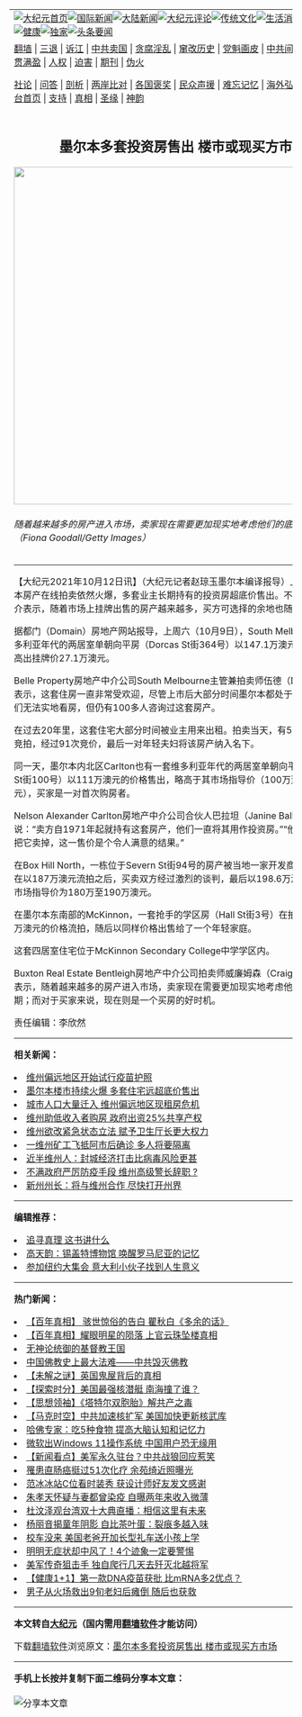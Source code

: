 <a name="1" id="1" target="_blank"></a><span id="1"></span>
<table align=center border="0"><tr><td colspan="2" VALIGN=TOP><a href="https://github.com/gckawa3067/djy/blob/master/gb/nf1351518.md#1"><img src="https://raw.githubusercontent.com/gckawa3067/www/master/t/djy/1.jpg" title="大纪元首页" alt="大纪元首页"></a><a href="https://github.com/gckawa3067/djy/blob/master/gb/n24hr.md#1"><img src="https://raw.githubusercontent.com/gckawa3067/www/master/t/djy/3.jpg" title="国际新闻" alt="国际新闻"></a><a href="https://github.com/gckawa3067/djy/blob/master/gb/nsc413.md#1"><img src="https://raw.githubusercontent.com/gckawa3067/www/master/t/djy/4.jpg" title="大陆新闻" alt="大陆新闻"></a><a href="https://github.com/gckawa3067/djy/blob/master/gb/news392.md#1"><img src="https://raw.githubusercontent.com/gckawa3067/www/master/t/djy/5.jpg" title="大纪元评论" alt="大纪元评论"></a><a href="https://github.com/gckawa3067/djy/blob/master/gb/news2007.md#1"><img src="https://raw.githubusercontent.com/gckawa3067/www/master/t/djy/6.jpg" title="传统文化" alt="传统文化"></a><a href="https://github.com/gckawa3067/djy/blob/master/gb/news2008.md#1"><img src="https://raw.githubusercontent.com/gckawa3067/www/master/t/djy/7.jpg" title="生活消费" alt="生活消费"></a><a href="https://github.com/gckawa3067/djy/blob/master/gb/ncyule.md#1"><img src="https://raw.githubusercontent.com/gckawa3067/www/master/t/djy/8.jpg" title="娱乐休闲" alt="娱乐休闲"></a><a href="https://github.com/gckawa3067/djy/blob/master/gb/nsc1002.md#1"><img src="https://raw.githubusercontent.com/gckawa3067/www/master/t/djy/9.jpg" title="健康" alt="健康"></a><a href="https://github.com/gckawa3067/djy/blob/master/gb/nf6092.md#1"><img src="https://raw.githubusercontent.com/gckawa3067/www/master/t/djy/10a.jpg" title="独家" alt="独家"></a><a href="https://github.com/gckawa3067/djy/blob/master/gb/nf4514.md#1"><img src="https://raw.githubusercontent.com/gckawa3067/www/master/t/djy/12a.jpg" title="头条要闻" alt="头条要闻"></a></td></tr>
<tr><td colspan="2" VALIGN=TOP><a target="_blank" href="https://github.com/gckawa3067/www/blob/master/README.md?zsrh#1">翻墙</a> | <a target="_blank" href="https://github.com/gckawa3067/djy/blob/master/gb/nf5657.md#1">三退</a> | <a target="_blank" href="https://github.com/gckawa3067/djy/blob/master/gb/nf6124.md#1">诉江</a> | <a target="_blank" href="https://github.com/gckawa3067/djy/blob/master/gb/nf1176117.md#1">中共卖国</a> | <a target="_blank" href="https://github.com/gckawa3067/djy/blob/master/gb/nf5773.md#1">贪腐淫乱</a> | <a target="_blank" href="https://github.com/gckawa3067/djy/blob/master/gb/nf1176115.md#1">窜改历史</a> | <a target="_blank" href="https://github.com/gckawa3067/djy/blob/master/gb/nf1176107.md#1">党魁画皮</a> | <a target="_blank" href="https://github.com/gckawa3067/djy/blob/master/gb/nf1320400.md#1">中共间谍</a> | <a target="_blank" href="https://github.com/gckawa3067/djy/blob/master/gb/nf1176114.md#1">破坏传统</a> | <a target="_blank" href="https://github.com/gckawa3067/ntdtv/blob/master/gb/prog447_1.md#1">恶贯满盈</a> | <a target="_blank" href="https://github.com/gckawa3067/djy/blob/master/gb/ncid278.md#1">人权</a> | <a target="_blank" href="https://github.com/gckawa3067/djy/blob/master/gb/nf1176111.md#1">迫害</a> | <a target="_blank" href="https://gitlab.com/szzdlab/mh-qikan/blob/master/README.md#1">期刊</a> | <a target="_blank" href="https://github.com/gckawa3067/djy/blob/master/gb/nf5562.md#1">伪火</a></p><p><a target="_blank" href="https://github.com/gckawa3067/djy/blob/master/gb/9p.md#1">社论</a> | <a target="_blank" href="https://github.com/gckawa3067/djy/blob/master/gb/nf4378.md#1">问答</a> | <a target="_blank" href="https://github.com/gckawa3067/djy/blob/master/gb/nf5792.md#1">剖析</a> | <a target="_blank" href="https://github.com/gckawa3067/djy/blob/master/gb/nf5735.md#1">两岸比对</a> | <a target="_blank" href="https://github.com/gckawa3067/djy/blob/master/gb/nf6119.md#1">各国褒奖</a> | <a target="_blank" href="https://github.com/gckawa3067/djy/blob/master/gb/nf6120.md#1">民众声援</a> | <a target="_blank" href="https://github.com/gckawa3067/djy/blob/master/gb/nf1188594.md#1">难忘记忆</a> | <a target="_blank" href="https://github.com/gckawa3067/djy/blob/master/gb/nf3180.md#1">海外弘传</a> | <a target="_blank" href="https://github.com/gckawa3067/djy/blob/master/gb/nf5410.md#1">万人上访</a> | <a target="_blank" href="https://github.com/gckawa3067/www/blob/master/README.md?zsrh#1">平台首页</a> | <a target="_blank" href="https://github.com/gckawa3067/djy/blob/master/gb/nf4386.md#1">支持</a> | <a target="_blank" href="https://github.com/gckawa3067/djy/blob/master/gb/nf4389.md#1">真相</a> | <a target="_blank" href="https://github.com/gckawa3067/djy/blob/master/gb/nf5790.md#1">圣缘</a> | <a target="_blank" href="https://github.com/gckawa3067/djy/blob/master/gb/nf4786.md#1">神韵</a></td></tr>
<tr><td VALIGN=TOP width="626"><h2 align=center>墨尔本多套投资房售出 楼市或现买方市场</h2>
<img width="600" src="https://i.epochtimes.com/assets/uploads/2020/05/GettyImages-498641764-1.jpg" />
<h6>随着越来越多的房产进入市场，卖家现在需要更加现实地考虑他们的底价和预期。（Fiona Goodall/Getty Images）
</h6>
<hr>
<p>【大纪元2021年10月12日讯】（大纪元记者赵琼玉<ahref="https://github.com/gckawa3067/djy/blob/master/gb/tag/%E5%A2%A8%E5%B0%94%E6%9C%AC.md#1">墨尔本</a>编译报导）上周末，墨尔本房产在线<ahref="https://github.com/gckawa3067/djy/blob/master/gb/tag/%E6%8B%8D%E5%8D%96.md#1">拍卖</a>依然火爆，多套业主长期持有的投资房超底价售出。不过，<ahref="https://github.com/gckawa3067/djy/blob/master/gb/tag/%E6%88%BF%E5%9C%B0%E4%BA%A7.md#1">房地产</a>中介表示，随着市场上挂牌出售的房产越来越多，买方可选择的余地也随之增多。</p>
<p>据都门（Domain）<ahref="https://github.com/gckawa3067/djy/blob/master/gb/tag/%E6%88%BF%E5%9C%B0%E4%BA%A7.md#1">房地产</a>网站报导，上周六（10月9日），South Melbourne一套维多利亚年代的两居室单朝向平房（Dorcas St街364号）以147.1万澳元的价格售出，高出挂牌价27.1万澳元。</p>
<p>Belle Property房地产中介公司South Melbourne主管兼<ahref="https://github.com/gckawa3067/djy/blob/master/gb/tag/%E6%8B%8D%E5%8D%96.md#1">拍卖</a>师伍德（David Wood）表示，这套住房一直非常受欢迎，尽管上市后大部分时间<ahref="https://github.com/gckawa3067/djy/blob/master/gb/tag/%E5%A2%A8%E5%B0%94%E6%9C%AC.md#1">墨尔本</a>都处于封城状态，人们无法实地看房，但仍有100多人咨询过这套房产。</p>
<p>在过去20年里，这套住宅大部分时间被业主用来出租。拍卖当天，有5位买家参与了竞拍，经过91次竞价，最后一对年轻夫妇将该房产纳入名下。</p>
<p>同一天，墨尔本内北区Carlton也有一套维多利亚年代的两居室单朝向平房（Station St街100号）以111万澳元的价格售出，略高于其市场指导价（100万至105万澳元），买家是一对首次<ahref="https://github.com/gckawa3067/djy/blob/master/gb/tag/%E8%B4%AD%E6%88%BF%E8%80%85.md#1">购房者</a>。</p>
<p>Nelson Alexander Carlton房地产中介公司合伙人巴拉坦（Janine Ballantine）说：“卖方自1971年起就持有这套房产，他们一直将其用作投资房。”“他们最近才决定把它卖掉，这一售价是个令人满意的结果。”</p>
<p>在Box Hill North，一栋位于Severn St街94号的房产被当地一家开发商买下。该房产在以187万澳元流拍之后，买卖双方经过激烈的谈判，最后以198.6万澳元成交。其市场指导价为180万至190万澳元。</p>
<p>在墨尔本东南部的McKinnon，一套抢手的学区房（Hall St街3号）在拍卖期间以205万澳元的价格流拍，随后以同样价格出售给了一个年轻家庭。</p>
<p>这套四居室住宅位于McKinnon Secondary College中学学区内。</p>
<p>Buxton Real Estate Bentleigh房地产中介公司拍卖师威廉姆森（Craig Williamson）表示，随着越来越多的房产进入市场，卖家现在需要更加现实地考虑他们的底价和预期；而对于买家来说，现在则是一个买房的好时机。</p>
<p>责任编辑：李欣然</p>

<hr>


<strong>相关新闻：</strong>
<li><a href="https://github.com/gckawa3067/djy/blob/master/gb/20/3/7/n11922895.md#1">维州偏远地区开始试行疫苗护照</a></li>
<li><a href="https://github.com/gckawa3067/djy/blob/master/gb/21/9/14/n13231939.md#1">墨尔本楼市持续火爆 多套住宅远超底价售出</a></li>
<li><a href="https://github.com/gckawa3067/djy/blob/master/gb/21/10/1/n13274137.md#1">城市人口大量迁入 维州偏远地区现租房危机</a></li>
<li><a href="https://github.com/gckawa3067/djy/blob/master/gb/21/10/11/n13295657.md#1">维州助低收入者购房 政府出资25%共享产权</a></li>
<li><a href="https://github.com/gckawa3067/djy/blob/master/gb/21/10/11/n13297483.md#1">维州欲改紧急状态立法 赋予卫生厅长更大权力</a></li>
<li><a href="https://github.com/gckawa3067/djy/blob/master/gb/21/10/11/n13297000.md#1">一维州矿工飞抵阿市后确诊 多人将要隔离</a></li>
<li><a href="https://github.com/gckawa3067/djy/blob/master/gb/21/10/11/n13296562.md#1">近半维州人：封城经济打击比病毒风险更甚</a></li>
<li><a href="https://github.com/gckawa3067/djy/blob/master/gb/21/10/11/n13295992.md#1">不满政府严厉防疫手段 维州高级警长辞职 ?</a></li>
<li><a href="https://github.com/gckawa3067/djy/blob/master/gb/21/10/11/n13296265.md#1">新州州长：将与维州合作 尽快打开州界</a></li>
<hr>


<strong>编辑推荐：</strong>
<li><a href="https://github.com/upjkzu3674/djy/blob/master/gb/19/1/5/n10955468.md?dfh#1" target="_blank">追寻真理 这书讲什么</a></li><li><a href="https://github.com/tsiac2612/djy/blob/master/gb/17/10/29/n9782273.md#1" target="_blank">高天韵：锡盖特博物馆 唤醒罗马尼亚的记忆</a></li><li><a href="https://github.com/tsiac2612/djy/blob/master/gb/19/5/16/n11262924.md#1" target="_blank">参加纽约大集会 意大利小伙子找到人生意义</a></li>
<hr>

<strong>热门新闻：</strong>
<li><a href="https://github.com/ztilmy374/djy/blob/master/gb/21/10/7/n13289075.md#1">【百年真相】 骇世惊俗的告白 瞿秋白《多余的话》</a></li>
<li><a href="https://github.com/ztilmy374/djy/blob/master/gb/21/10/1/n13275161.md#1">【百年真相】耀眼明星的陨落 上官云珠坠楼真相</a></li>
<li><a href="https://github.com/ztilmy374/djy/blob/master/gb/21/10/4/n13281280.md#1">无神论统御的基督教王国</a></li>
<li><a href="https://github.com/ztilmy374/djy/blob/master/gb/21/10/4/n13281397.md#1">中国佛教史上最大法难——中共毁灭佛教</a></li>
<li><a href="https://github.com/ztilmy374/djy/blob/master/gb/21/10/5/n13284031.md#1">【未解之谜】英国鬼屋背后的真相</a></li>
<li><a href="https://github.com/ztilmy374/djy/blob/master/gb/21/10/9/n13293258.md#1">【探索时分】美国最强核潜艇 南海撞了谁？</a></li>
<li><a href="https://github.com/ztilmy374/djy/blob/master/gb/21/9/27/n13264374.md#1">【思想领袖】《塔特尔双胞胎》解共产之毒</a></li>
<li><a href="https://github.com/ztilmy374/djy/blob/master/gb/21/10/10/n13293740.md#1">【马克时空】中共加速核扩军 美国加快更新核武库</a></li>
<li><a href="https://github.com/ztilmy374/djy/blob/master/gb/21/10/9/n13292071.md#1">哈佛专家：吃5种食物 提高大脑认知和记忆力</a></li>
<li><a href="https://github.com/ztilmy374/djy/blob/master/gb/21/10/9/n13292934.md#1">微软出Windows 11操作系统 中国用户恐无缘用</a></li>
<li><a href="https://github.com/ztilmy374/djy/blob/master/gb/21/10/8/n13291643.md#1">【新闻看点】美军永久驻台？中共战狼回应惹笑</a></li>
<li><a href="https://github.com/ztilmy374/djy/blob/master/gb/21/10/8/n13291772.md#1">罹患直肠癌挺过51次化疗 余苑绮近照曝光</a></li>
<li><a href="https://github.com/ztilmy374/djy/blob/master/gb/21/10/8/n13291507.md#1">范冰冰站C位看时装秀 获设计师好友发文感谢</a></li>
<li><a href="https://github.com/ztilmy374/djy/blob/master/gb/21/10/8/n13291633.md#1">朱孝天怀疑与妻都曾染疫 自曝两年来收入微薄</a></li>
<li><a href="https://github.com/ztilmy374/djy/blob/master/gb/21/10/10/n13295303.md#1">杜汶泽观台湾双十大典直播：相信这里有未来</a></li>
<li><a href="https://github.com/ztilmy374/djy/blob/master/gb/21/10/10/n13293804.md#1">杨丽音揭童年阴影 自比茶叶蛋：裂痕多越入味</a></li>
<li><a href="https://github.com/ztilmy374/djy/blob/master/gb/21/10/10/n13293863.md#1">校车没来 美国老爸开加长型礼车送小孩上学</a></li>
<li><a href="https://github.com/ztilmy374/djy/blob/master/gb/21/10/7/n13288047.md#1">明明无症状却中风了！4个迹象一定要警惕</a></li>
<li><a href="https://github.com/ztilmy374/djy/blob/master/gb/21/10/9/n13292597.md#1">美军传奇狙击手 独自爬行几天去歼灭北越将军</a></li>
<li><a href="https://github.com/ztilmy374/djy/blob/master/gb/21/10/9/n13292766.md#1">【健康1+1】第一款DNA疫苗获批 比mRNA多2优点？</a></li>
<li><a href="https://github.com/ztilmy374/djy/blob/master/gb/21/10/9/n13292311.md#1">男子从火场救出9旬老妇后瘫倒 随后也获救</a></li>
<hr>

<strong>本文转自<a href="https://www.epochtimes.com">大纪元</a>（国内需用<a href="https://github.com/gckawa3067/www/blob/master/README.md#8">翻墙软件</a>才能访问）</strong><p>下载<a href="https://github.com/gckawa3067/www/blob/master/README.md#8">翻墙软件</a>浏览原文：<a href="https://www.epochtimes.com/gb/21/10/11/n13297841.htm">墨尔本多套投资房售出 楼市或现买方市场</a></p><hr>

<strong>手机上长按并复制下面二维码分享本文章：</strong><br><br><img src="https://chart.apis.google.com/chart?cht=qr&chs=240x240&choe=UTF-8&chld=M|2&chl=https://github.com/gckawa3067/djy/blob/master/gb/21/10/11/n13297841.md%231" title="分享本文章"></td><td VALIGN=TOP><a href="https://github.com/gckawa3067/djy/blob/master/gb/16/1/21/n4622075.md?dfh#1" target="_blank"><img src="https://raw.githubusercontent.com/gckawa3067/djy/master/gb/300/wei-f1.jpg" title="中共的伪火骗局"  alt="中共的伪火骗局"></a><br><a href="https://github.com/gckawa3067/www/blob/master/README.md?dfh#9" target="_blank"><img src="https://raw.githubusercontent.com/gckawa3067/djy/master/gb/300/yong-h.jpg" title="永恒的见证"  alt="永恒的见证"></a><br><a href="https://github.com/gckawa3067/djy/blob/master/gb/13/9/29/n3974789.md?dfh#1" target="_blank"><img src="https://raw.githubusercontent.com/gckawa3067/djy/master/gb/300/shang-lnz.jpg" title="善良女子被中共投男牢"  alt="善良女子被中共投男牢"></a><br><a href="https://github.com/gckawa3067/djy/blob/master/gb/16/3/16/n4663449.md?dfh#1" target="_blank"><img src="https://raw.githubusercontent.com/gckawa3067/djy/master/gb/300/huo-z3.jpg" title="警卫目击活摘器官"  alt="警卫目击活摘器官"></a><br><a href="https://github.com/gckawa3067/djy/blob/master/gb/16/8/7/n8177641.md?dfh#1" target="_blank"><img src="https://raw.githubusercontent.com/gckawa3067/djy/master/gb/300/huo-z4.jpg" title="证人描述活摘恐怖"  alt="证人描述活摘恐怖"></a><br><a href="https://github.com/gckawa3067/djy/blob/master/gb/10/4/19/n2881569.md?dfh#1" target="_blank"><img src="https://raw.githubusercontent.com/gckawa3067/djy/master/gb/300/huo-z1.jpg" title="揭开活摘器官黑幕"  alt="揭开活摘器官黑幕"></a><br><a href="https://github.com/gckawa3067/djy/blob/master/gb/10/11/7/n3077476.md?dfh#1" target="_blank"><img src="https://raw.githubusercontent.com/gckawa3067/djy/master/gb/300/ma-ks.jpg" title="马克思的成魔之路"  alt="马克思的成魔之路"></a><br><a href="https://github.com/gckawa3067/djy/blob/master/gb/14/6/9/n4173977.md?dfh#1" target="_blank"><img src="https://raw.githubusercontent.com/gckawa3067/djy/master/gb/300/chang-zs.jpg" title="藏字石 蕴天机"  alt="藏字石 蕴天机"></a><br><a href="https://github.com/gckawa3067/djy/blob/master/gb/18/5/10/n10381511.md?dfh#1" target="_blank"><img src="https://raw.githubusercontent.com/gckawa3067/djy/master/gb/300/st1.jpg" title="关注三亿人三退"  alt="关注三亿人三退"></a><br><a href="https://github.com/gckawa3067/djy/blob/master/gb/18/3/21/n10237682.md?dfh#1" target="_blank"><img src="https://raw.githubusercontent.com/gckawa3067/djy/master/gb/300/jie-t.jpg" title="解体中共复兴中华"  alt="解体中共复兴中华"></a><br><a href="https://github.com/gckawa3067/djy/blob/master/gb/9/2/9/n2422991.md?dfh#1" target="_blank"><img src="https://raw.githubusercontent.com/gckawa3067/djy/master/gb/300/gao-zs.jpg" title="中共迫害良心律师"  alt="中共迫害良心律师"></a><br><a href="https://github.com/gckawa3067/djy/blob/master/gb/18/12/9/n10900044.md?dfh#1" target="_blank"><img src="https://raw.githubusercontent.com/gckawa3067/djy/master/gb/300/sj1.jpg" title="三百多万人举报江泽民"  alt="三百多万人举报江泽民"></a><br><a href="https://github.com/gckawa3067/djy/blob/master/gb/18/8/28/n10672014.md?dfh#1" target="_blank"><img src="https://raw.githubusercontent.com/gckawa3067/djy/master/gb/300/sj2.jpg" title="这些官员为何起诉江泽民"  alt="这些官员为何起诉江泽民"></a><br><a href="https://github.com/gckawa3067/djy/blob/master/gb/8/12/18/n2367165.md?dfh#1" target="_blank"><img src="https://raw.githubusercontent.com/gckawa3067/djy/master/gb/300/liangan.jpg" title="海峡两岸的强烈对比"  alt="海峡两岸的强烈对比"></a><br><a href="https://github.com/gckawa3067/djy/blob/master/gb/15/12/10/n4593139.md?dfh#1" target="_blank"><img src="https://raw.githubusercontent.com/gckawa3067/djy/master/gb/300/jia-ndzl.jpg" title="加拿大总理的贺信"  alt="加拿大总理的贺信"></a><br><a href="https://github.com/gckawa3067/djy/blob/master/gb/11/6/17/n3289382.md?dfh#1" target="_blank"><img src="https://raw.githubusercontent.com/gckawa3067/djy/master/gb/300/xiao-wd.jpg" title="探寻真相兼听则明"  alt="探寻真相兼听则明"></a><br><a href="https://github.com/gckawa3067/djy/blob/master/gb/18/10/27/n10812623.md?dfh#1" target="_blank"><img src="https://raw.githubusercontent.com/gckawa3067/djy/master/gb/300/yindu.jpg" title="印度媒体报道东方"  alt="印度媒体报道东方"></a><br><a href="https://github.com/gckawa3067/djy/blob/master/gb/18/6/9/n10469652.md?dfh#1" target="_blank"><img src="https://raw.githubusercontent.com/gckawa3067/djy/master/gb/300/xie-j.jpg" title="不一样的海外校园"  alt="不一样的海外校园"></a><br><a href="https://github.com/gckawa3067/djy/blob/master/gb/7/4/5/n1669415.md?dfh#1" target="_blank"><img src="https://raw.githubusercontent.com/gckawa3067/djy/master/gb/300/li-up.jpg" title="从大师到徒弟的传奇"  alt="从大师到徒弟的传奇"></a><br><a href="https://github.com/gckawa3067/djy/blob/master/gb/17/5/26/n9191512.md?dfh#1" target="_blank"><img src="https://raw.githubusercontent.com/gckawa3067/djy/master/gb/300/zfl2.jpg" title="亿万人与东方一本奇书"  alt="亿万人与东方一本奇书"></a><br><a href="https://github.com/gckawa3067/djy/blob/master/gb/13/11/27/n4020290.md?dfh#1" target="_blank"><img src="https://raw.githubusercontent.com/gckawa3067/djy/master/gb/300/zhen-h.jpg" title="大陆见不到的震撼场面"  alt="大陆见不到的震撼场面"></a><br><a href="https://github.com/gckawa3067/djy/blob/master/gb/15/7/17/n4482910.md?dfh#1" target="_blank"><img src="https://raw.githubusercontent.com/gckawa3067/djy/master/gb/300/dalu-sk.jpg" title="人心向善 大陆当初盛况"  alt="人心向善 大陆当初盛况"></a><br><a href="https://github.com/gckawa3067/djy/blob/master/gb/19/1/5/n10955468.md?dfh#1" target="_blank"><img src="https://raw.githubusercontent.com/gckawa3067/djy/master/gb/300/zfl1.jpg" title="追寻真理 这书讲什么"  alt="追寻真理 这书讲什么"></a><br><a href="https://github.com/gckawa3067/www/blob/master/README.md?dfh#1" target="_blank"><img src="https://raw.githubusercontent.com/gckawa3067/djy/master/gb/300/fq1.jpg" title="下载免费翻墙软件"  alt="下载免费翻墙软件"></a><br></td></tr></table>
